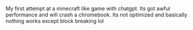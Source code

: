 My first attempt at a minecraft like game with chatgpt.
Its got awful performance and will crash a chromebook.
Its not optimized and basically nothing works except block breaking lol

